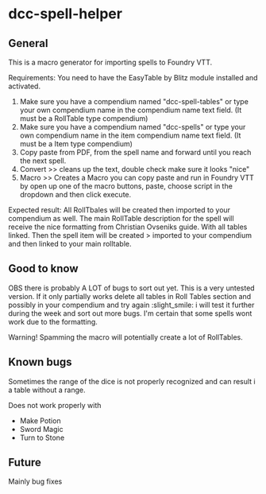 # dcc-spell-helper

## General

This is a macro generator for importing spells to Foundry VTT. 

Requirements: You need to have the EasyTable by Blitz module installed and activated. 

1. Make sure you have a compendium named "dcc-spell-tables" or type your own compendium name in the compendium name text field. (It must be a RollTable type compendium)
2. Make sure you have a compendium named "dcc-spells" or type your own compendium name in the item compendium name text field. (It must be a Item type compendium)
3. Copy paste from PDF, from the spell name and forward until you reach the next spell.
4. Convert >> cleans up the text,  double check make sure it looks "nice"
5. Macro >> Creates a Macro you can copy paste and run in Foundry VTT  by open up one of the macro buttons, paste,  choose script in the dropdown and then click execute.

Expected result: All RollTbales will be created then imported to your compendium as well. The main RollTable description for the spell will receive the nice formatting from Christian Ovseniks guide. With all tables linked. Then the spell item will be created > imported to your compendium and then linked to your main rolltable. 


## Good to know

OBS there is probably A LOT of bugs to sort out yet. This is a very untested version. If it only partially works delete all tables in Roll Tables section and possibly in your compendium and try again :slight_smile: i will test it further during the week and sort out more bugs. I'm certain that some spells wont work due to the formatting. 

Warning! Spamming the macro will potentially create a lot of RollTables.

## Known bugs

Sometimes the range of the dice is not properly recognized and can result i a table without a range.

Does not work properly with 
* Make Potion
* Sword Magic
* Turn to Stone

## Future
Mainly bug fixes
